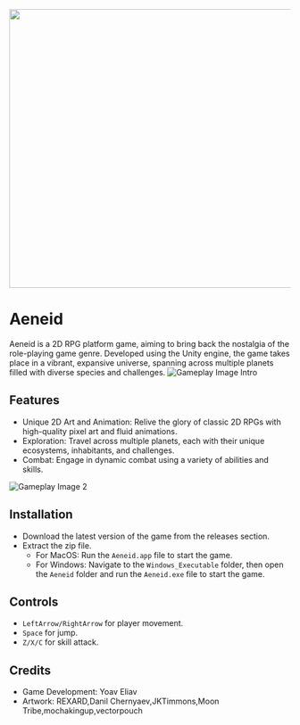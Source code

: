 <img src="https://i.postimg.cc/85ZFkK3Y/Aeneid-Logo.png" width="900" height="500">


# Aeneid
Aeneid is a 2D RPG platform game, aiming to bring back the nostalgia of the role-playing game genre. Developed using the Unity engine, the game takes place in a vibrant, expansive universe, spanning across multiple planets filled with diverse species and challenges. 
![Gameplay Image Intro](https://i.ibb.co/MPmHg5n/2023-09-14-23-23-08.png)


## Features
* Unique 2D Art and Animation: Relive the glory of classic 2D RPGs with high-quality pixel art and fluid animations.
* Exploration: Travel across multiple planets, each with their unique ecosystems, inhabitants, and challenges.
* Combat: Engage in dynamic combat using a variety of abilities and skills.


![Gameplay Image 2](https://i.postimg.cc/Vkz2cKqM/Aeneid-Fight.png)


## Installation
* Download the latest version of the game from the releases section.
* Extract the zip file.
    * For MacOS: Run the `Aeneid.app` file to start the game.
    * For Windows: Navigate to the `Windows_Executable` folder, then open the `Aeneid` folder and run the `Aeneid.exe` file to start the game.

## Controls
* `LeftArrow/RightArrow` for player movement.
* `Space` for jump.
* `Z/X/C`  for skill attack.

## Credits
* Game Development: Yoav Eliav
* Artwork: REXARD,Danil Chernyaev,JKTimmons,Moon Tribe,mochakingup,vectorpouch
